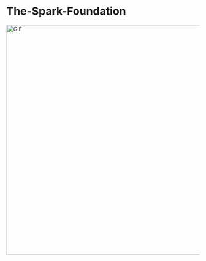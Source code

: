 # The-Spark-Foundation
<img align="center" alt="GIF" width="600px" src="https://www.thesparksfoundationsingapore.org/images/logo_small.png" />
